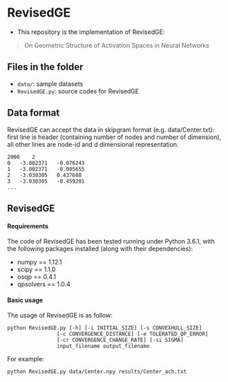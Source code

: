 # RevisedGE

- This repository is the implementation of RevisedGE:
> On Geometric Structure of Activation Spaces in Neural Networks

## Files in the folder
- `data/`: sample datasets
- `RevisedGE.py`: source codes for RevisedGE

## Data format

RevisedGE can accept the data in skipgram format (e.g. data/Center.txt): first line is header (containing number of nodes and number of dimension), all other lines are node-id and d dimensional representation.

    2000    2
    0   -3.002371   -0.076243
    1   -3.002371   -0.005655
    2   -3.030305   0.437688
    3   -3.030305   -0.459201
    ...


## RevisedGE

#### Requirements
The code of RevisedGE has been tested running under Python 3.6.1, with the following packages installed (along with their dependencies):

- numpy == 1.12.1
- scipy == 1.1.0
- osqp == 0.4.1
- qpsolvers == 1.0.4


#### Basic usage
The usage of RevisedGE is as follow:

    python RevisedGE.py [-h] [-i INITIAL_SIZE] [-s CONVEXHULL_SIZE]
                    [-c CONVERGENCE_DISTANCE] [-e TOLERATED_QP_ERROR]
                    [-cr CONVERGENCE_CHANGE_RATE] [-si SIGMA]
                    input_filename output_filename

For example:

    python RevisedGE.py data/Center.npy results/Center_ach.txt
